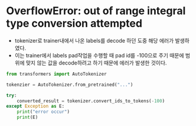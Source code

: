 # OverflowError: out of range integral type conversion attempted
- tokenizer로 trainer내에서 나온 labels를 decode 하던 도중 해당 에러가 발생하였다.
- 이는 trainer에서 labels pad작업을 수행할 때 pad id를 -100으로 주기 때문에 범위에 맞지 않는 값을 decode하려고 하기 때문에 에러가 발생한 것이다.
```Python
from transformers import AutoTokenizer

tokenzier = AutoTokenizer.from_pretrained("...")

try:
    converted_result = tokenizer.convert_ids_to_tokens(-100)
except Exception as E:
    print("error occur")
    print(E)
```
